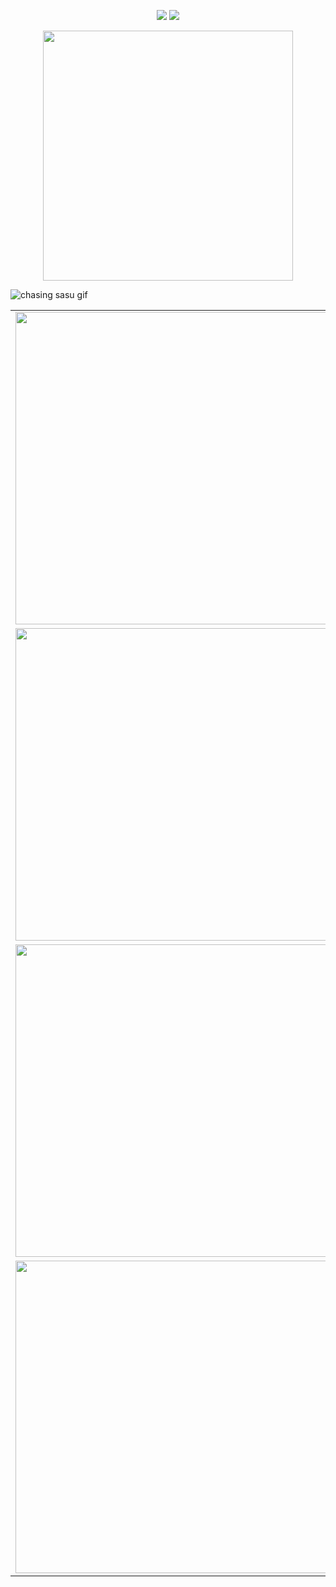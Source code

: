 
 <p align="center">
  <img src="https://komarev.com/ghpvc/?username=ZPIIDR&color=539289&style=plastic&label=profile_views_⟢" />
  <img src="https://cdn.discordapp.com/attachments/1249866886687227914/1388250985419505755/IMG_5357.gif?ex=68604cfb&is=685efb7b&hm=0b43819d089249d8df945a0d1c8bbd9a1cf3524cb030b9908c73ee73f369b180&" />
</p>


<p align="center">
  <a href="https://spotify-github-profile.kittinanx.com/api/view.svg?uid=31n7g6dvqqckkvzd64dbkpkhaqqq&redirect=true">
    <img src="https://spotify-github-profile.kittinanx.com/api/view.svg?uid=31n7g6dvqqckkvzd64dbkpkhaqqq&cover_image=true&theme=novatorem&show_offline=false&background_color=121212&interchange=false" width="400" />
  </a>
</p>

 ![chasing sasu gif](https://files.catbox.moe/t1wjrf.webp) 

<table>
  <tr>
    <td><img src="https://files.catbox.moe/1x7j3p.jpeg" width="500"/></td>
    <td><img src="https://files.catbox.moe/ca9nr4.jpeg" width="500"/></td>
  </tr>
  <tr>
    <td><img src="https://files.catbox.moe/u2fvh9.png" width="500"/></td>
    <td><img src="https://files.catbox.moe/bagenv.png" width="500"/></td>
  </tr>
  <tr>
    <td><img src="https://files.catbox.moe/j0x9py.png" width="500"/></td>
    <td><img src="https://files.catbox.moe/hq0dzt.jpeg" width="500"/></td>
  </tr>
  <tr>
    <td><img src="https://files.catbox.moe/ns8pnf.jpeg" width="500"/></td>
    <td><img src="https://files.catbox.moe/bq9r4b.png" width="500"/></td>
  </tr>
</table>
